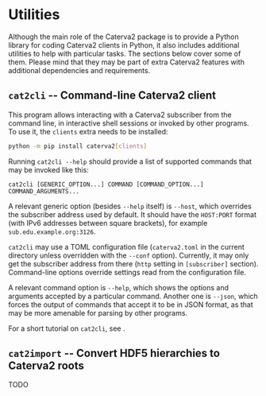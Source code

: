 # Utilities

Although the main role of the Caterva2 package is to provide a Python library for coding Caterva2 clients in Python, it also includes additional utilities to help with particular tasks.  The sections below cover some of them.  Please mind that they may be part of extra Caterva2 features with additional dependencies and requirements.

## `cat2cli` -- Command-line Caterva2 client

This program allows interacting with a Caterva2 subscriber from the command line, in interactive shell sessions or invoked by other programs.  To use it, the `clients` extra needs to be installed:

```sh
python -m pip install caterva2[clients]
```

Running `cat2cli --help` should provide a list of supported commands that may be invoked like this:

```
cat2cli [GENERIC_OPTION...] COMMAND [COMMAND_OPTION...] COMMAND_ARGUMENTS...
```

A relevant generic option (besides `--help` itself) is `--host`, which overrides the subscriber address used by default.  It should have the `HOST:PORT` format (with IPv6 addresses between square brackets), for example `sub.edu.example.org:3126`.

`cat2cli` may use a TOML configuration file (`caterva2.toml` in the current directory unless overridden with the `--conf` option).  Currently, it may only get the subscriber address from there (`http` setting in `[subscriber]` section).  Command-line options override settings read from the configuration file.

A relevant command option is `--help`, which shows the options and arguments accepted by a particular command.  Another one is `--json`, which forces the output of commands that accept it to be in JSON format, as that may be more amenable for parsing by other programs.

For a short tutorial on `cat2cli`, see [](Using-the-command-line-client).

## `cat2import` -- Convert HDF5 hierarchies to Caterva2 roots

TODO
